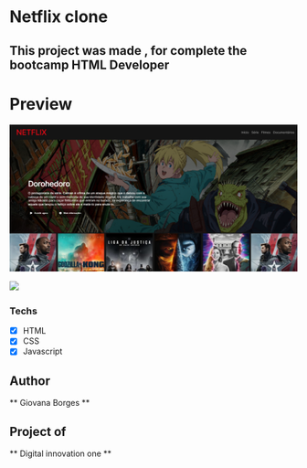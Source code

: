 # Netflix clone 

## This project was made , for complete the bootcamp HTML Developer

# Preview
<img src="preview.png" alt="result">

![](gif.gif)

### Techs
* [x] HTML 
* [x] CSS
* [x] Javascript

## Author
** Giovana Borges **

## Project of 
** Digital innovation one **
